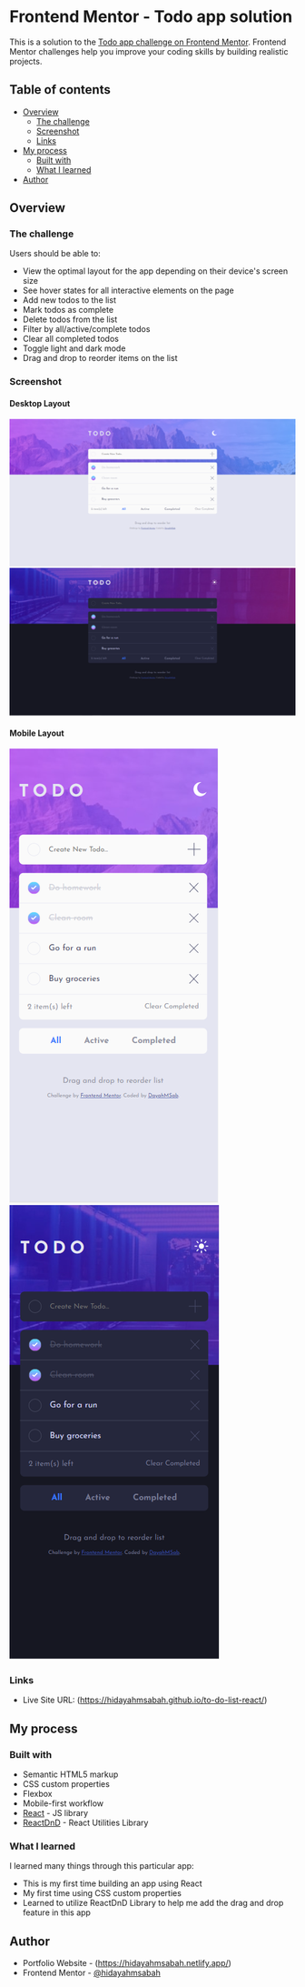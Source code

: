 # Frontend Mentor - Todo app solution

This is a solution to the [Todo app challenge on Frontend Mentor](https://www.frontendmentor.io/challenges/todo-app-Su1_KokOW). Frontend Mentor challenges help you improve your coding skills by building realistic projects. 

## Table of contents

- [Overview](#overview)
  - [The challenge](#the-challenge)
  - [Screenshot](#screenshot)
  - [Links](#links)
- [My process](#my-process)
  - [Built with](#built-with)
  - [What I learned](#what-i-learned)
- [Author](#author)

## Overview

### The challenge

Users should be able to:

- View the optimal layout for the app depending on their device's screen size
- See hover states for all interactive elements on the page
- Add new todos to the list
- Mark todos as complete
- Delete todos from the list
- Filter by all/active/complete todos
- Clear all completed todos
- Toggle light and dark mode
- Drag and drop to reorder items on the list

### Screenshot

#### Desktop Layout
![Light Theme for Desktop Layout](images/light-desktop.PNG?raw=true "Light Theme")
![Dark Theme for Desktop Layout](images/dark-desktop.PNG?raw=true "Dark Theme")

#### Mobile Layout
![Light Theme for Mobile Layout](images/light-mobile.PNG?raw=true "Light Theme - Mobile Version")
![Dark Theme for Mobile Layout](images/dark-mobile.PNG?raw=true "Dark Theme - Mobile Version")

### Links

- Live Site URL: (https://hidayahmsabah.github.io/to-do-list-react/)

## My process

### Built with

- Semantic HTML5 markup
- CSS custom properties
- Flexbox
- Mobile-first workflow
- [React](https://reactjs.org/) - JS library
- [ReactDnD](https://react-dnd.github.io/react-dnd/about) - React Utilities Library

### What I learned

I learned many things through this particular app: 

- This is my first time building an app using React
- My first time using CSS custom properties
- Learned to utilize ReactDnD Library to help me add the drag and drop feature in this app

## Author

- Portfolio Website - (https://hidayahmsabah.netlify.app/)
- Frontend Mentor - [@hidayahmsabah](https://www.frontendmentor.io/profile/hidayahmsabah)
